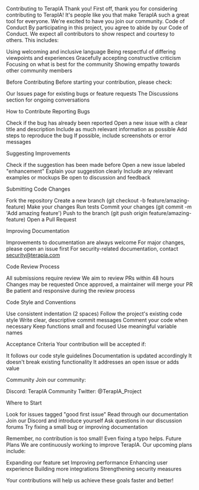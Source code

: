 Contributing to TerapIA
Thank you!
First off, thank you for considering contributing to TerapIA! It's people like you that make TerapIA such a great tool for everyone. We're excited to have you join our community.
Code of Conduct
By participating in this project, you agree to abide by our Code of Conduct. We expect all contributors to show respect and courtesy to others. This includes:

Using welcoming and inclusive language
Being respectful of differing viewpoints and experiences
Gracefully accepting constructive criticism
Focusing on what is best for the community
Showing empathy towards other community members

Before Contributing
Before starting your contribution, please check:

Our Issues page for existing bugs or feature requests
The Discussions section for ongoing conversations

How to Contribute
Reporting Bugs

Check if the bug has already been reported
Open a new issue with a clear title and description
Include as much relevant information as possible
Add steps to reproduce the bug
If possible, include screenshots or error messages

Suggesting Improvements

Check if the suggestion has been made before
Open a new issue labeled "enhancement"
Explain your suggestion clearly
Include any relevant examples or mockups
Be open to discussion and feedback

Submitting Code Changes

Fork the repository
Create a new branch (git checkout -b feature/amazing-feature)
Make your changes
Run tests
Commit your changes (git commit -m 'Add amazing feature')
Push to the branch (git push origin feature/amazing-feature)
Open a Pull Request

Improving Documentation

Improvements to documentation are always welcome
For major changes, please open an issue first
For security-related documentation, contact security@terapia.com

Code Review Process

All submissions require review
We aim to review PRs within 48 hours
Changes may be requested
Once approved, a maintainer will merge your PR
Be patient and responsive during the review process

Code Style and Conventions

Use consistent indentation (2 spaces)
Follow the project's existing code style
Write clear, descriptive commit messages
Comment your code when necessary
Keep functions small and focused
Use meaningful variable names


Acceptance Criteria
Your contribution will be accepted if:

It follows our code style guidelines
Documentation is updated accordingly
It doesn't break existing functionality
It addresses an open issue or adds value

Community
Join our community:

Discord: TerapIA Community
Twitter: @TerapIA_Project

Where to Start

Look for issues tagged "good first issue"
Read through our documentation
Join our Discord and introduce yourself
Ask questions in our discussion forums
Try fixing a small bug or improving documentation

Remember, no contribution is too small! Even fixing a typo helps.
Future Plans
We are continuously working to improve TerapIA. Our upcoming plans include:

Expanding our feature set
Improving performance
Enhancing user experience
Building more integrations
Strengthening security measures

Your contributions will help us achieve these goals faster and better!
